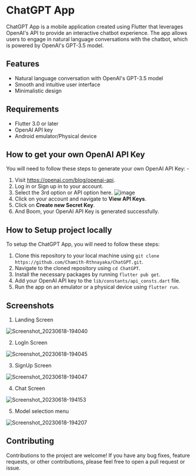 # ChatGPT App

ChatGPT App is a mobile application created using Flutter that leverages OpenAI's API to provide an interactive chatbot experience. The app allows users to engage in natural language conversations with the chatbot, which is powered by OpenAI's GPT-3.5 model.

## Features

- Natural language conversation with OpenAI's GPT-3.5 model
- Smooth and intuitive user interface
- Minimalistic design

## Requirements

- Flutter 3.0 or later
- OpenAI API key
- Android emulator/Physical device


## How to get your own OpenAI API Key
You will need to follow these steps to generate your own OpenAI API Key: -

1. Visit https://openai.com/blog/openai-api.
2. Log in or Sign up in to your account.
3. Select the 3rd option or API option here. ![image](https://github.com/Chamith-Rthnayaka/ChatGPT/blob/main/assets/images/246618506-82b6ff70-c9e1-43a0-8771-f9017a6590a9.png)
4. Click on your account and navigate to **View API Keys**.
5. Click on **Create new Secret Key**.
6. And Boom, your OpenAI API Key is generated successfully.

## How to Setup project locally

To setup the ChatGPT App, you will need to follow these steps:

1. Clone this repository to your local machine using `git clone https://github.com/Chamith-Rthnayaka/ChatGPT.git`.
2. Navigate to the cloned repository using `cd ChatGPT`.
3. Install the necessary packages by running `flutter pub get`.
4. Add your OpenAI API key to the `lib/constants/api_consts.dart` file.
5. Run the app on an emulator or a physical device using `flutter run`.


## Screenshots

1. Landing Screen
   
![Screenshot_20230618-194040](https://github.com/Chamith-Rthnayaka/ChatGPT/blob/main/assets/images/246670595-df27ad91-f1f0-4dab-abd4-74344350a08c.jpg)

2. LogIn Screen

![Screenshot_20230618-194045](https://github.com/Chamith-Rthnayaka/ChatGPT/blob/main/assets/images/246670659-69f48381-38fd-4761-9a82-b5609ccad9b4.jpg)

3. SignUp Screen

![Screenshot_20230618-194047](https://github.com/Chamith-Rthnayaka/ChatGPT/blob/main/assets/images/246670692-b5636ea4-d9d9-4ba9-8f4f-9c24807aa5d7.jpg)

4. Chat Screen

![Screenshot_20230618-194153](https://github.com/Chamith-Rthnayaka/ChatGPT/blob/main/assets/images/246670702-6fc6e0a1-b220-40e9-a6ba-3f4a672d5c40.jpg)

5. Model selection menu

![Screenshot_20230618-194207](https://github.com/Chamith-Rthnayaka/ChatGPT/blob/main/assets/images/246670707-017a7c40-7890-40b8-8aca-443168bb22e7.jpg)

## Contributing

Contributions to the project are welcome! If you have any bug fixes, feature requests, or other contributions, please feel free to open a pull request or issue.

